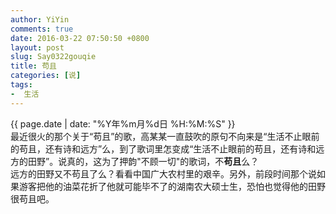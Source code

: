 ```yaml
---
author: YiYin
comments: true
date: 2016-03-22 07:50:50 +0800
layout: post
slug: Say0322gouqie
title: 苟且
categories: [说]
tags:
-  生活
---
```

<div class="saying">
<div class="timestamp">{{ page.date | date: "%Y年%m月%d日 %H:%M:%S" }}</div>
最近很火的那个关于“苟且”的歌，高某某一直鼓吹的原句不向来是“生活不止眼前的苟且，还有诗和远方”么，到了歌词里怎变成“生活不止眼前的苟且，还有诗和远方的田野”。说真的，这为了押韵"不顾一切"的歌词，不<b>苟且</b>么？<br/>
远方的田野又不苟且了么？看看中国广大农村里的艰辛。另外，前段时间那个说如果游客把他的油菜花折了他就可能毕不了的湖南农大硕士生，恐怕也觉得他的田野很苟且吧。
</div>
